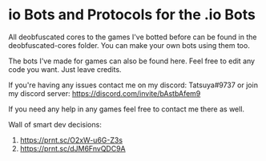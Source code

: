 # io Bots and Protocols for the .io Bots
All deobfuscated cores to the games I've botted before can be found in the deobfuscated-cores folder.
You can make your own bots using them too.

The bots I've made for games can also be found here. Feel free to edit any code you want. Just leave credits.

If you're having any issues contact me on my discord: Tatsuya#9737 or join my discord server: https://discord.com/invite/bAstbAfem9

If you need any help in any games feel free to contact me there as well.

Wall of smart dev decisions: 
1. https://prnt.sc/O2xW-u6G-Z3s
2. https://prnt.sc/dJM6FnvQDC9A
